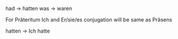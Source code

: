 had -> hatten
was -> waren

For Präteritum Ich and Er/sie/es conjugation will be same as Präsens

hatten -> Ich hatte

